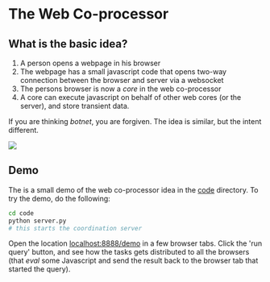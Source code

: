 # The Web Co-processor

## What is the basic idea?

1. A person opens a webpage in his browser
2. The webpage has a small javascript code that opens two-way connection between the browser and server via a websocket
3. The persons browser is now a *core* in the web co-processor
4. A core can execute javascript on behalf of other web cores (or the server), and store transient data.

If you are thinking *botnet*, you are forgiven. The idea is similar, but the intent different.

<img src="https://docs.google.com/drawings/d/1rBgKMcpj4UwuuJfBXKrpSWS0QkbhT2eZXmXOJtrkG8E/pub?w=749&amp;h=483">

## Demo

The is a small demo of the web co-processor idea in the [code](./code) directory. To try the demo, do the following:

```bash
cd code
python server.py
# this starts the coordination server
```

Open the location [localhost:8888/demo](http://localhost:8888/demo) in a few browser tabs. Click the 'run query' button, and see how the tasks gets distributed to all the browsers (that *eval* some Javascript and send the result back to the browser tab that started the query).

